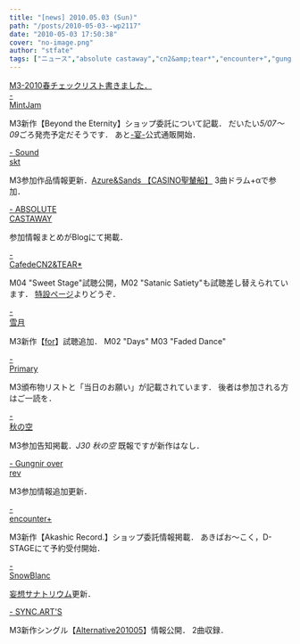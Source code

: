 ```yaml
---
title: "[news] 2010.05.03 (Sun)"
path: "/posts/2010-05-03--wp2117"
date: "2010-05-03 17:50:38"
cover: "no-image.png"
author: "stfate"
tags: ["ニュース","absolute castaway","cn2&amp;tear*","encounter+","gungnir over rev","mintjam","sync.art's","yuiko","みとせのりこ","三澤秋","通天","雪月"]
---
```


<style type="text/css">
<!--
p {white-space: pre-wrap};
-->
</style>

<a href="http://stfate.net/music/20100502_000031" target="_blank">M3-2010春チェックリスト書きました．</a>
<a  href="http://www.mintjam.net/mj/index.html" target="_blank">- MintJam</a>
<div >M3新作【Beyond the Eternity】ショップ委託について記載．
だいたい<em>5/07～09</em>ごろ発売予定だそうです．
あと<a href="https://www.ssli.info/cgi-bin/mintjam_shop/catalog4.html" target="_blank">-宴-</a>公式通販開始．</div>

<a  href="http://tuutenn.s66.xrea.com/" target="_blank">- Sound skt</a>
<div >M3参加作品情報更新．<a href="http://bunbun-aya.ath.cx/~tainokobone/Works/casino.html" target="_blank">Azure&Sands 【CASINO聖輦船】</a>
3曲ドラム+αで参加．</div>

<a  href="http://shule-aroon.jugem.jp/" target="_blank">- ABSOLUTE CASTAWAY</a>
<div >参加情報まとめがBlogにて掲載．</div>

<a  href="http://mure.sakura.ne.jp/cn2/ohanamibanzai.htm" target="_blank">- CafedeCN2&TEAR*</a>
<div >M04 "Sweet Stage"試聴公開，M02 "Satanic Satiety"も試聴差し替えられています．
<a href="http://mure.sakura.ne.jp/ss/" target="_blank">特設ページ</a>よりどうぞ．</div>

<a  href="http://aonokioku.sakura.ne.jp/setsugetsu/" target="_blank">- 雪月</a>
<div >M3新作【<a href="http://aonokioku.sakura.ne.jp/for/" target="_blank">for</a>】試聴追加．
M02 "Days" M03 "Faded Dance"</div>

<a  href="http://primary-yuiko.com/" target="_blank">- Primary</a>
<div >M3頒布物リストと「当日のお願い」が記載されています．
後者は参加される方はご一読を．</div>

<a  href="http://anraku.nothing.sh/akisora/news.html#100502" target="_blank">- 秋の空</a>
<div >M3参加告知掲載．<em>J30 秋の空</em>
既報ですが新作はなし．</div>

<a  href="http://www.gungni.com/" target="_blank">- Gungnir over rev</a>
<div >M3参加情報追加更新．</div>

<a  href="http://encounter-p.net/" target="_blank">- encounter+</a>
<div >M3新作【Akashic Record.】ショップ委託情報掲載．
あきばお～こく，D-STAGEにて予約受付開始．</div>

<a  href="http://blog.snowblanc.net/" target="_blank">- SnowBlanc</a>
<div ><a href="http://www.snowblanc.net/favorite/cocoon/?p=186" target="_blank">妄想サナトリウム</a>更新．</div>

<a  href="http://syncarts.jp/" target="_blank">- SYNC.ART'S</a>
<div >M3新作シングル【<a href="http://syncarts.jp/cd/etclist.htm#0004" target="_blank">Alternative201005</a>】情報公開．
2曲収録．</div>